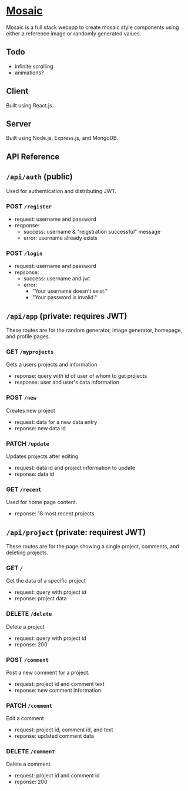 # [Mosaic](https://mosaiorama.herokuapp.com/)

Mosaic is a full stack webapp to create mosaic style components using either a reference image or randomly generated values.

## Todo
* infinite scrolling
* animations?

## Client

Built using React.js.

## Server

Built using Node.js, Express.js, and MongoDB.

## API Reference

## `/api/auth` (public)
Used for authentication and distributing JWT.

### POST `/register`

* request: username and password
* reqponse: 
  * success: username & "reigstration successful" message
  * error: username already exists

### POST `/login`

* request: username and password
* repsonse: 
  * success: username and jwt
  * error:
    * "Your username doesn't exist."
    * "Your password is invalid."


## `/api/app` (private: requires JWT)
These routes are for the random generator, image generator, homepage, and profile pages.

### GET `/myprojects`
Gets a users projects and information

* reponse: query with id of user of whom to get projects
* response: user and user's data information

### POST `/new`
Creates new project

* request: data for a new data entry
* reponse: new data id

### PATCH `/update`
Updates projects after editing.

* request: data id and project information to update
* reponse: data id

### GET `/recent`
Used for home page content.

* reponse: 18 most recent projects


## `/api/project` (private: requirest JWT)
These routes are for the page showing a single project, comments, and deleting projects.

### GET `/`
Get the data of a specific project

* request: query with project id
* reponse: project data

### DELETE `/delete`
Delete a project

* request: query with project id
* reponse: 200

### POST `/comment`
Post a new comment for a project.

* request: project id and comment text
* reponse: new comment information

### PATCH `/comment`
Edit a comment

* request: project id, comment id, and text
* reponse: updated comment data

### DELETE `/comment`
Delete a comment

* request: project id and comment id
* reponse: 200